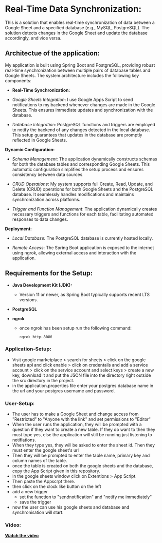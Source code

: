 # Real-Time Data Synchronization:
This is a solution that enables real-time synchronization of data between a Google Sheet and a specified database (e.g., MySQL, PostgreSQL). The solution detects changes in the Google Sheet and update the database accordingly, and vice versa.

## Architectue of the application:
My application is built using Spring Boot and PostgreSQL, providing robust real-time synchronization between multiple pairs of database tables and Google Sheets. The system architecture includes the following key components:

* **Real-Time Synchronization:**

* *Google Sheets Integration*: I use Google Apps Script to send notifications to my backend whenever changes are made in the Google Sheets. This ensures immediate updates and synchronization with the database.

* _Database Integration_: PostgreSQL functions and triggers are employed to notify the backend of any changes detected in the local database. This setup guarantees that updates in the database are promptly reflected in Google Sheets.

**Dynamic Configuration:**

* _Schema Management_: The application dynamically constructs schemas for both the database tables and corresponding Google Sheets. This automatic configuration simplifies the setup process and ensures consistency between data sources.

* _CRUD Operations_: My system supports full Create, Read, Update, and Delete (CRUD) operations for both Google Sheets and the PostgreSQL database. It seamlessly handles modifications and maintains synchronization across platforms.

* _Trigger and Function Management_: The application dynamically creates necessary triggers and functions for each table, facilitating automated responses to data changes.

**Deployment:**

* _Local Database:_ The PostgreSQL database is currently hosted locally.

* _Remote Access_: The Spring Boot application is exposed to the internet using ngrok, allowing external access and interaction with the application.

## Requirements for the Setup:

* **Java Development Kit (JDK):**

  - Version 11 or newer, as Spring Boot typically supports recent LTS versions.

* **PostgreSQL**
  
* **ngrok**
  - once ngrok has been setup run the following command:
    ```
    ngrok http 8080
    ```
### Application-Setup:
* Visit google marketplace > search for sheets > click on the google sheets api and click enable > click on credentails and add a service account > click on the service account and select keys > create a new key, download it and put the JSON file into the directory right outside the src directory in the project.
* in the application.properties file enter your postgres database name in the url and your postgres username and password.
  
### User-Setup:
* The user has to make a Google Sheet and change access from "Restricted" to "Anyone with the link" and set permissions to "Editor"
* When the user runs the application, they will be prompted with a question if they want to create a new table. If they do want to then they must type yes, else the application will still be running just listening to notifiations.
* When they type yes, they will be asked to enter the sheet id. Then they must enter the google sheet's url
* Then they will be prompted to enter the table name, primary key and column names of the table.
* once the table is created on both the google sheets and the database, copy the App Script given in this repository.
* In the google sheets window click on Extentions > App Script.
* Then paste the Appscrpt there.
* then click on the clock like button on the left
* add a new trigger
   - set the function to "sendnotification" and "notify me immediately"
   - save the trigger
* now the user can use his google sheets and database and synchronisation will start.

### Video:
[**Watch the video**](https://drive.google.com/file/d/1ItHfXC3zhYEcZADYyoaXU_pSkeHIPba5/view?usp=sharing)

